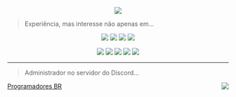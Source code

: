 <p align="center">
	<!-- <img src="https://github-readme-stats.vercel.app/api/top-langs/?username=Scemist">-->
        <img src="https://github-readme-stats.vercel.app/api/top-langs/?username=Scemist&layout=compact&langs_count=6">
</p>

> Experiência, mas interesse não apenas em...

<p align="center">
	<img src="https://img.shields.io/badge/PHP-8993be?style=for-the-badge&logo=php&logoColor=white">
	<img src="https://img.shields.io/badge/Laravel-FF2D20?style=for-the-badge&logo=laravel&logoColor=white">
	<img src="https://img.shields.io/badge/MySQL-F29111?style=for-the-badge&logo=mysql&logoColor=white">
	<img src="https://img.shields.io/badge/PostgreSQL-316192?style=for-the-badge&logo=postgresql&logoColor=white">
</p>

<p align="center">
	<img src="https://img.shields.io/badge/HTML-e34c26?style=for-the-badge&logo=html5&logoColor=white">          
	<img src="https://img.shields.io/badge/CSS-264de4?&style=for-the-badge&logo=css3&logoColor=white">
	<img src="https://img.shields.io/badge/JavaScript-f0db4f?style=for-the-badge&logo=javascript&logoColor=black">
	<img src="https://img.shields.io/badge/Bootstrap-563d7c?style=for-the-badge&logo=bootstrap&logoColor=white">
	<img src="https://img.shields.io/badge/Git-f34f29?style=for-the-badge&logo=git&logoColor=white">	
</p>

---

> Administrador no servidor do Discord...

[Programadores BR](https://discord.gg/FNmJ5wd)
<a href="https://discord.gg/FNmJ5wd" rel="nofollow">
	<img align="right" src="https://camo.githubusercontent.com/ea149a490b1a0d11c4002e117cda11797a43495eae7cb53ac99a066c476c1bc0/68747470733a2f2f696d672e736869656c64732e696f2f646973636f72642f373535343833353037363938313732303435" data-canonical-src="https://img.shields.io/discord/755483507698172045" style="max-width: 100%;">
</a>


<!--
Here are some ideas to get you started:
 
- 🔭 I’m currently working on ...
- 🌱 I’m currently learning ...
- 👯 I’m looking to collaborate on ...
- 🤔 I’m looking for help with ...
- 💬 Ask me about ...
- 📫 How to reach me: ...
- 😄 Pronouns: ...
- ⚡ Fun fact: ...
-->
